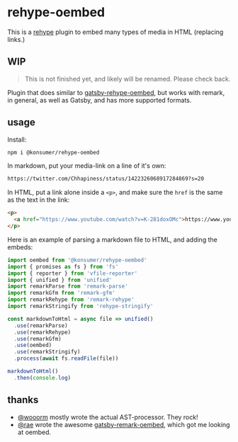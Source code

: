 # rehype-oembed

This is a [rehype](https://github.com/rehypejs/rehype) plugin to embed many types of media in HTML (replacing links.)

## WIP

> This is not finished yet, and likely will be renamed. Please check back.


Plugin that does similar to [gatsby-rehype-oembed](https://github.com/raae/gatsby-rehype-oembed), but works with remark, in general, as well as Gatsby, and has more supported formats.

## usage

Install:

```sh
npm i @konsumer/rehype-oembed
```

In markdown, put your media-link on a line of it's own:

```md
https://twitter.com/Chhapiness/status/1422326068917284869?s=20
```

In HTML, put a link alone inside a `<p>`, and make sure the `href` is the same as the text in the link:

```html
<p>
  <a href="https://www.youtube.com/watch?v=K-281doxOMc">https://www.youtube.com/watch?v=K-281doxOMc</a>
</p>
```

Here is an example of parsing a markdown file to HTML, and adding the embeds:

```js
import oembed from '@konsumer/rehype-oembed'
import { promises as fs } from 'fs'
import { reporter } from 'vfile-reporter'
import { unified } from 'unified'
import remarkParse from 'remark-parse'
import remarkGfm from 'remark-gfm'
import remarkRehype from 'remark-rehype'
import remarkStringify from 'rehype-stringify'

const markdownToHtml = async file => unified()
  .use(remarkParse)
  .use(remarkRehype)
  .use(remarkGfm)
  .use(oembed)
  .use(remarkStringify)
  .process(await fs.readFile(file))

markdownToHtml()
  .then(console.log)
```

## thanks

- [@wooorm](https://github.com/wooorm) mostly wrote the actual AST-processor. They rock!
- [@rae](https://github.com/raae) wrote the awesome [gatsby-remark-oembed](https://github.com/raae/gatsby-remark-oembed), which got me looking at oembed.